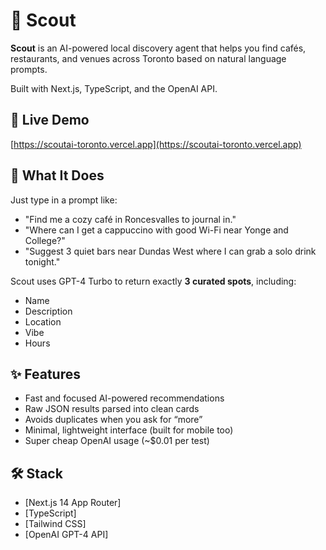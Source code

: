 # 🧭 Scout

**Scout** is an AI-powered local discovery agent that helps you find cafés, restaurants, and venues across Toronto based on natural language prompts.

Built with Next.js, TypeScript, and the OpenAI API.

## 🚀 Live Demo

[https://scoutai-toronto.vercel.app](https://scoutai-toronto.vercel.app)

## 🧠 What It Does

Just type in a prompt like:

- "Find me a cozy café in Roncesvalles to journal in."
- "Where can I get a cappuccino with good Wi-Fi near Yonge and College?"
- "Suggest 3 quiet bars near Dundas West where I can grab a solo drink tonight."

Scout uses GPT-4 Turbo to return exactly **3 curated spots**, including:

- Name
- Description
- Location
- Vibe
- Hours

## ✨ Features

- Fast and focused AI-powered recommendations
- Raw JSON results parsed into clean cards
- Avoids duplicates when you ask for “more”
- Minimal, lightweight interface (built for mobile too)
- Super cheap OpenAI usage (~$0.01 per test)

## 🛠 Stack

- [Next.js 14 App Router]
- [TypeScript]
- [Tailwind CSS]
- [OpenAI GPT-4 API]
